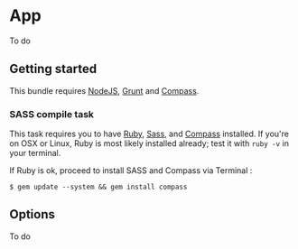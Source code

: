 App
============
To do

## Getting started
This bundle requires [NodeJS](http://nodejs.org/), [Grunt](http://gruntjs.com/) and [Compass](http://compass-style.org/install/).

### SASS compile task
This task requires you to have [Ruby](http://www.ruby-lang.org/en/downloads/), [Sass](http://sass-lang.com/tutorial.html), and [Compass](http://compass-style.org/install/) installed. If you're on OSX or Linux, Ruby is most likely installed already; test it with 
`ruby -v` in your terminal.

If Ruby is ok, proceed to install SASS and Compass via Terminal :

`$ gem update --system && gem install compass`

## Options
 
To do